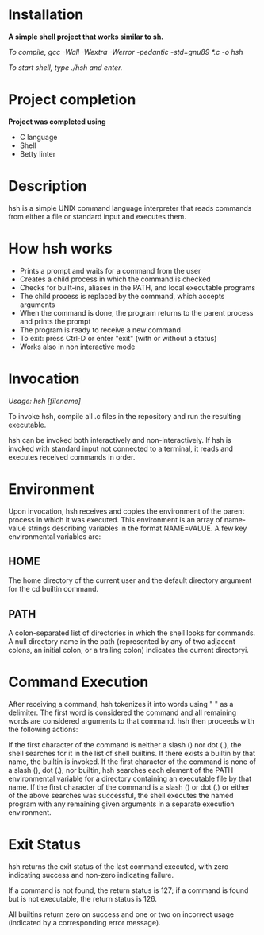 # Installation
**A simple shell project that works similar to sh.**

_To compile, gcc -Wall -Wextra -Werror -pedantic -std=gnu89 *.c -o hsh_

_To start shell, type ./hsh and enter._

# Project completion
**Project was completed using**
+ C language
+ Shell
+ Betty linter

# Description
hsh is a simple UNIX command language interpreter that reads commands from either a file or standard input and executes them.

# How hsh works
+ Prints a prompt and waits for a command from the user
+ Creates a child process in which the command is checked
+ Checks for built-ins, aliases in the PATH, and local executable programs
+ The child process is replaced by the command, which accepts arguments
+ When the command is done, the program returns to the parent process and prints the prompt
+ The program is ready to receive a new command
+ To exit: press Ctrl-D or enter "exit" (with or without a status)
+ Works also in non interactive mode

# Invocation
_Usage: hsh [filename]_

To invoke hsh, compile all .c files in the repository and run the resulting executable.

hsh can be invoked both interactively and non-interactively. If hsh is invoked with standard input not connected to a terminal, it reads and executes received commands in order.

# Environment
Upon invocation, hsh receives and copies the environment of the parent process in which it was executed. This environment is an array of name-value strings describing variables in the format NAME=VALUE. A few key environmental variables are:

## HOME
The home directory of the current user and the default directory argument for the cd builtin command.

## PATH
A colon-separated list of directories in which the shell looks for commands. A null directory name in the path (represented by any of two adjacent colons, an initial colon, or a trailing colon) indicates the current directoryi.

# Command Execution
After receiving a command, hsh tokenizes it into words using " " as a delimiter. The first word is considered the command and all remaining words are considered arguments to that command. hsh then proceeds with the following actions:

If the first character of the command is neither a slash (\) nor dot (.), the shell searches for it in the list of shell builtins. If there exists a builtin by that name, the builtin is invoked.
If the first character of the command is none of a slash (\), dot (.), nor builtin, hsh searches each element of the PATH environmental variable for a directory containing an executable file by that name.
If the first character of the command is a slash (\) or dot (.) or either of the above searches was successful, the shell executes the named program with any remaining given arguments in a separate execution environment.

# Exit Status
hsh returns the exit status of the last command executed, with zero indicating success and non-zero indicating failure.

If a command is not found, the return status is 127; if a command is found but is not executable, the return status is 126.

All builtins return zero on success and one or two on incorrect usage (indicated by a corresponding error message).
